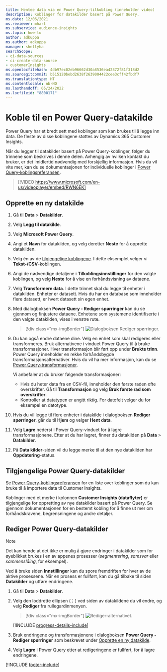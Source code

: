 ```yaml
---
title: Hentee data via en Power Query-tilkobling (inneholder video)
description: Koblinger for datakilder basert på Power Query.
ms.date: 12/06/2021
ms.reviewer: mhart
ms.subservice: audience-insights
ms.topic: how-to
author: adkuppa
ms.author: adkuppa
manager: shellyha
searchScope:
- ci-data-sources
- ci-create-data-source
- customerInsights
ms.openlocfilehash: 4db97ec02eb96662d30a8536ea42372f81f318d2
ms.sourcegitcommit: b515120bebd2638f2639004422cee3cff42fbdf7
ms.translationtype: HT
ms.contentlocale: nb-NO
ms.lasthandoff: 05/24/2022
ms.locfileid: "8800171"
---
```

# <a name="connect-to-a-power-query-data-source"></a>Koble til en Power Query-datakilde

Power Query har et bredt sett med koblinger som kan brukes til å legge inn data. De fleste av disse koblingene støttes av Dynamics 365 Customer Insights. 

Når du legger til datakilder basert på Power Query-koblinger, følger du trinnene som beskrives i denne delen. Avhengig av hvilken kontakt du bruker, er det imidlertid nødvendig med forskjellig informasjon. Hvis du vil vite mer, kan du se dokumentasjonen for individuelle koblinger i [Power Query-koblingsreferansen](/power-query/connectors/).

> [!VIDEO https://www.microsoft.com/en-us/videoplayer/embed/RWN6EK]

## <a name="create-a-new-data-source"></a>Opprette en ny datakilde

1. Gå til **Data** > **Datakilder**.

1. Velg **Legg til datakilde**.

1. Velg **Microsoft Power Query**.

1. Angi et **Navn** for datakilden, og velg deretter **Neste** for å opprette datakilden.

1. Velg én av de [tilgjengelige koblingene](#available-power-query-data-sources). I dette eksemplet velger vi **Tekst-/CSV**-koblingen.

1. Angi de nødvendige detaljene i **Tilkoblingsinnstillinger** for den valgte koblingen, og velg **Neste** for å vise en forhåndsvisning av dataene.

1. Velg **Transformere data**. I dette trinnet skal du legge til enheter i datakilden. Enheter er datasett. Hvis du har en database som inneholder flere datasett, er hvert datasett sin egen enhet.

1. Med dialogboksen **Power Query - Rediger spørringer** kan du se gjennom og finjustere dataene. Enhetene som systemene identifiserte i den valgte datakilden, vises i venstre rute.

   > [!div class="mx-imgBorder"]
   > ![Dialogboksen Rediger spørringer.](media/data-manager-configure-edit-queries.png "Dialogboksen Rediger spørringer")

1. Du kan også endre dataene dine. Velg en enhet som skal redigeres eller transformeres. Bruk alternativene i vinduet Power Query til å bruke transformasjoner. Hver transformasjon blir ført opp under **Brukte trinn**. Power Query inneholder en rekke forhåndsbygde transformasjonsalternativer. Hvis du vil ha mer informasjon, kan du se [Power Query-transformasjoner](/power-query/power-query-what-is-power-query#transformations).

   Vi anbefaler at du bruker følgende transformasjoner:

   - Hvis du heter data fra en CSV-fil, inneholder den første raden ofte overskrifter. Gå til **Transformasjon** og velg **Bruk første rad som overskrifter**.
   - Kontroller at datatypen er angitt riktig. For datofelt velger du for eksempel en datotype.

1. Hvis du vil legge til flere enheter i datakilde i dialogboksen **Rediger spørringer**, går du til **Hjem** og velger **Hent data**.

1. Velg **Lagre** nederst i Power Query-vinduet for å lagre transformasjonene. Etter at du har lagret, finner du datakilden på **Data** > **Datakilder**.

1. På **Data kilder**-siden vil du legge merke til at den nye datakilden har **Oppdatering**-status.

## <a name="available-power-query-data-sources"></a>Tilgjengelige Power Query-datakilder

Se [Power Query-koblingsreferansen](/power-query/connectors/) for en liste over koblinger som du kan bruke til å importere data til Customer Insights. 

Koblinger med et merke i kolonnen **Customer Insights (dataflyter)** er tilgjengelige for oppretting av nye datakilder basert på Power Query. Se gjennom dokumentasjonen for en bestemt kobling for å finne ut mer om forhåndskravene, begrensningene og andre detaljer.

## <a name="edit-power-query-data-sources"></a>Rediger Power Query-datakilder

> [!NOTE]
> Det kan hende at det ikke er mulig å gjøre endringer i datakilder som for øyeblikket brukes i en av appenes prosesser (*segmentering*, *samsvar* eller *sammenslåing*, for eksempel). 
>
> Ved å bruke siden **Innstillinger** kan du spore fremdriften for hver av de aktive prosessene. Når en prosess er fullført, kan du gå tilbake til siden **Datakilder** og utføre endringene.

1. Gå til **Data** > **Datakilder**.

2. Velg den loddrette ellipsen (&vellip;) ved siden av datakildene du vil endre, og velg **Rediger** fra rullegardinmenyen.

   > [!div class="mx-imgBorder"]
   > ![Rediger-alternativet.](media/edit-option-data-sources.png "Rediger-alternativet")

   [!INCLUDE [progress-details-include](includes/progress-details-pane.md)]
   
3. Bruk endringene og transformasjonene i dialogboksen **Power Query - Rediger spørringer** som beskrevet under [Opprette en ny datakilde](#create-a-new-data-source).

4. Velg **Lagre** i Power Query etter at redigeringene er fullført, for å lagre endringene.


[!INCLUDE [footer-include](includes/footer-banner.md)]
